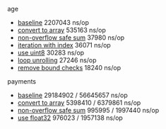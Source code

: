 
age

- [baseline](https://github.com/savarin/computer-systems/blob/5bf88d681aa56e0f8650c00756ae18dd68a9dd0f/memory-hierarchy/metrics.go)	2207043 ns/op
- [convert to array](https://github.com/savarin/computer-systems/commit/d25677e18a31621262e6c151a56079964f45d6cc?branch=d25677e18a31621262e6c151a56079964f45d6cc&diff=split)	535163 ns/op
- [non-overflow safe sum](https://github.com/savarin/computer-systems/commit/136c2af1bf958c12f26544047f4c8ac5c9877ef3?branch=136c2af1bf958c12f26544047f4c8ac5c9877ef3&diff=split)	37980 ns/op
- [iteration with index](https://github.com/savarin/computer-systems/commit/78dea3280bbccbd3da61c3c7f1baf1d02a89e1f3?branch=78dea3280bbccbd3da61c3c7f1baf1d02a89e1f3&diff=split)	36071 ns/op
- [use uint8](https://github.com/savarin/computer-systems/commit/bbff04d1aaf6e545170384dedbf37ac6a4529872?branch=bbff04d1aaf6e545170384dedbf37ac6a4529872&diff=split)	30283 ns/op
- [loop unrolling](https://github.com/savarin/computer-systems/commit/b181e048307c5b6a947bdde545ab8e8d11ccb4ff?branch=b181e048307c5b6a947bdde545ab8e8d11ccb4ff&diff=split)	27246 ns/op
- [remove bound checks](https://github.com/savarin/computer-systems/commit/879aae6fe0ab4d2edba7cc37133e8498c29ae034?branch=879aae6fe0ab4d2edba7cc37133e8498c29ae034&diff=split)	18240 ns/op


payments

- [baseline](https://github.com/savarin/computer-systems/blob/097cddffbcdb2d3e4b7c20579a75335f4227ea3c/memory-hierarchy/metrics.go) 29184902 / 56645657 ns/op
- [convert to array](https://github.com/savarin/computer-systems/commit/809b74f086014e593317039d704a3971e5545154?branch=809b74f086014e593317039d704a3971e5545154&diff=split)	5398410 / 6379861 ns/op
- [non-overflow safe sum](https://github.com/savarin/computer-systems/commit/8cfbe02f22d8ecd3e8ccb9bd3f1002bfde1967dc?branch=8cfbe02f22d8ecd3e8ccb9bd3f1002bfde1967dc&diff=split)	995995 / 1997440 ns/op
- [use float32](https://github.com/savarin/computer-systems/commit/adaa6497c5573f03cd882d15b62a4ed7d054572a?branch=adaa6497c5573f03cd882d15b62a4ed7d054572a&diff=split)	976023 / 1957138 ns/op

